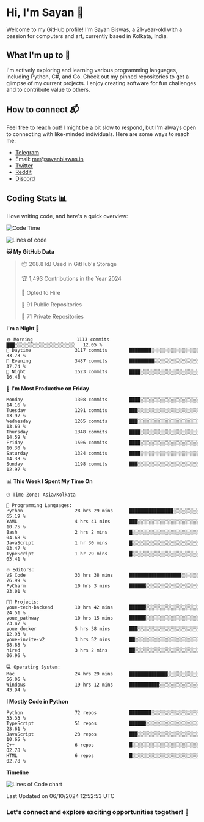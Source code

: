 # Hi, I'm Sayan 👋

Welcome to my GitHub profile! I'm Sayan Biswas, a 21-year-old with a passion for computers and art, currently based in Kolkata, India.

## What I'm up to 🚀

I'm actively exploring and learning various programming languages, including Python, C#, and Go. Check out my pinned repositories to get a glimpse of my current projects. I enjoy creating software for fun challenges and to contribute value to others.

## How to connect 📬

Feel free to reach out! I might be a bit slow to respond, but I'm always open to connecting with like-minded individuals. Here are some ways to reach me:

- [Telegram](https://t.me/dank_as_fuck)
- Email: [me@sayanbiswas.in](mailto:me@sayanbiswas.in)
- [Twitter](https://twitter.com/TheDankDel)
- [Reddit](https://www.reddit.com/user/dank_as_fuck_/)
- [Discord](https://discordapp.com/users/506536929152466945)

## Coding Stats 📊

I love writing code, and here's a quick overview:

<!--START_SECTION:waka-->
![Code Time](http://img.shields.io/badge/Code%20Time-1%2C845%20hrs%2014%20mins-blue)

![Lines of code](https://img.shields.io/badge/From%20Hello%20World%20I%27ve%20Written-6.1%20million%20lines%20of%20code-blue)

**🐱 My GitHub Data** 

> 📦 208.8 kB Used in GitHub's Storage 
 > 
> 🏆 1,493 Contributions in the Year 2024
 > 
> 💼 Opted to Hire
 > 
> 📜 91 Public Repositories 
 > 
> 🔑 71 Private Repositories 
 > 
**I'm a Night 🦉** 

```text
🌞 Morning                1113 commits        ███░░░░░░░░░░░░░░░░░░░░░░   12.05 % 
🌆 Daytime                3117 commits        ████████░░░░░░░░░░░░░░░░░   33.73 % 
🌃 Evening                3487 commits        █████████░░░░░░░░░░░░░░░░   37.74 % 
🌙 Night                  1523 commits        ████░░░░░░░░░░░░░░░░░░░░░   16.48 % 
```
📅 **I'm Most Productive on Friday** 

```text
Monday                   1308 commits        ████░░░░░░░░░░░░░░░░░░░░░   14.16 % 
Tuesday                  1291 commits        ███░░░░░░░░░░░░░░░░░░░░░░   13.97 % 
Wednesday                1265 commits        ███░░░░░░░░░░░░░░░░░░░░░░   13.69 % 
Thursday                 1348 commits        ████░░░░░░░░░░░░░░░░░░░░░   14.59 % 
Friday                   1506 commits        ████░░░░░░░░░░░░░░░░░░░░░   16.30 % 
Saturday                 1324 commits        ████░░░░░░░░░░░░░░░░░░░░░   14.33 % 
Sunday                   1198 commits        ███░░░░░░░░░░░░░░░░░░░░░░   12.97 % 
```


📊 **This Week I Spent My Time On** 

```text
🕑︎ Time Zone: Asia/Kolkata

💬 Programming Languages: 
Python                   28 hrs 29 mins      ████████████████░░░░░░░░░   65.19 % 
YAML                     4 hrs 41 mins       ███░░░░░░░░░░░░░░░░░░░░░░   10.75 % 
Bash                     2 hrs 2 mins        █░░░░░░░░░░░░░░░░░░░░░░░░   04.68 % 
JavaScript               1 hr 30 mins        █░░░░░░░░░░░░░░░░░░░░░░░░   03.47 % 
TypeScript               1 hr 29 mins        █░░░░░░░░░░░░░░░░░░░░░░░░   03.41 % 

🔥 Editors: 
VS Code                  33 hrs 38 mins      ███████████████████░░░░░░   76.99 % 
PyCharm                  10 hrs 3 mins       ██████░░░░░░░░░░░░░░░░░░░   23.01 % 

🐱‍💻 Projects: 
youe-tech-backend        10 hrs 42 mins      ██████░░░░░░░░░░░░░░░░░░░   24.51 % 
youe_pathway             10 hrs 15 mins      ██████░░░░░░░░░░░░░░░░░░░   23.47 % 
youe_docker              5 hrs 38 mins       ███░░░░░░░░░░░░░░░░░░░░░░   12.93 % 
youe-invite-v2           3 hrs 52 mins       ██░░░░░░░░░░░░░░░░░░░░░░░   08.88 % 
hired                    3 hrs 2 mins        ██░░░░░░░░░░░░░░░░░░░░░░░   06.96 % 

💻 Operating System: 
Mac                      24 hrs 29 mins      ██████████████░░░░░░░░░░░   56.06 % 
Windows                  19 hrs 12 mins      ███████████░░░░░░░░░░░░░░   43.94 % 
```

**I Mostly Code in Python** 

```text
Python                   72 repos            ████████░░░░░░░░░░░░░░░░░   33.33 % 
TypeScript               51 repos            ██████░░░░░░░░░░░░░░░░░░░   23.61 % 
JavaScript               23 repos            ███░░░░░░░░░░░░░░░░░░░░░░   10.65 % 
C++                      6 repos             █░░░░░░░░░░░░░░░░░░░░░░░░   02.78 % 
HTML                     6 repos             █░░░░░░░░░░░░░░░░░░░░░░░░   02.78 % 
```



**Timeline**

![Lines of Code chart](https://raw.githubusercontent.com/Dank-del/Dank-del/main/assets/bar_graph.png)


 Last Updated on 06/10/2024 12:52:53 UTC
<!--END_SECTION:waka-->

### Let's connect and explore exciting opportunities together! 🚀
